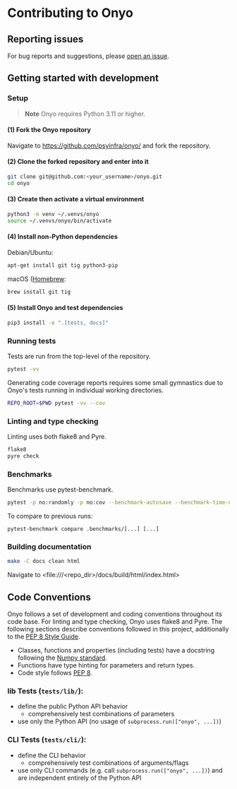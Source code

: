 # Contributing to Onyo

## Reporting issues

For bug reports and suggestions, please [open an issue](https://github.com/psyinfra/onyo/issues/new).

## Getting started with development

### Setup

> **Note**
> Onyo requires Python 3.11 or higher.

#### (1) Fork the Onyo repository

Navigate to <https://github.com/psyinfra/onyo/> and fork the repository.

#### (2) Clone the forked repository and enter into it

```bash
git clone git@github.com:<your_username>/onyo.git
cd onyo
```

#### (3) Create then activate a virtual environment

```bash
python3 -m venv ~/.venvs/onyo
source ~/.venvs/onyo/bin/activate
```

#### (4) Install non-Python dependencies

Debian/Ubuntu:
```bash
apt-get install git tig python3-pip
```

macOS ([Homebrew](https://brew.sh):
```bash
brew install git tig
```

#### (5) Install Onyo and test dependencies

```bash
pip3 install -e ".[tests, docs]"
```

### Running tests

Tests are run from the top-level of the repository.
```bash
pytest -vv
```

Generating code coverage reports requires some small gymnastics due to Onyo's
tests running in individual working directories.
```bash
REPO_ROOT=$PWD pytest -vv --cov
```

### Linting and type checking

Linting uses both flake8 and Pyre.
```bash
flake8
pyre check
```

### Benchmarks

Benchmarks use pytest-benchmark.
```bash
pytest -p no:randomly -p no:cov --benchmark-autosave --benchmark-time-unit=s --benchmark-max-time=5 --benchmark-min-rounds=5 --benchmark-sort=name --benchmark-group-by=func --benchmark-columns=min,max,mean,stddev,median,rounds -vv onyo/tests/benchmark.py
```
To compare to previous runs:
```
pytest-benchmark compare .benchmarks/[...] [...]
```


### Building documentation

```bash
make -C docs clean html
```

Navigate to <file:///<repo_dir>/docs/build/html/index.html>

## Code Conventions

Onyo follows a set of development and coding conventions throughout its code
base. For linting and type checking, Onyo uses flake8 and Pyre. The following
sections describe conventions followed in this project, additionally to the
[PEP 8 Style Guide](https://peps.python.org/pep-0008/).

- Classes, functions and properties (including tests) have a docstring
  following the [Numpy standard](https://numpydoc.readthedocs.io/en/latest/format.html).
- Functions have type hinting for parameters and return types.
- Code style follows [PEP 8](https://peps.python.org/pep-0008/).

### lib Tests (`tests/lib/`):

- define the public Python API behavior
  - comprehensively test combinations of parameters
- use only the Python API (no usage of `subprocess.run(["onyo", ...])`)

### CLI Tests (`tests/cli/`):

- define the CLI behavior
  - comprehensively test combinations of arguments/flags
- use only CLI commands (e.g. call `subprocess.run(["onyo", ...])`) and are
  independent entirely of the Python API

